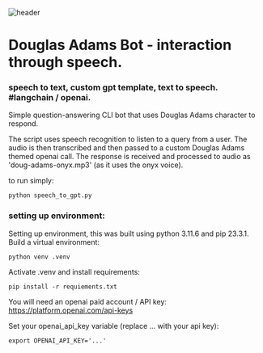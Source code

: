 ![header](https://github.com/Hobstarr/s2t-gpt-t2s-douglas-adams/assets/56070935/6b0d2fa5-115b-49bc-8966-1cf327a2818d)

# Douglas Adams Bot - interaction through speech.

### speech to text, custom gpt template, text to speech. #langchain / openai.

Simple question-answering CLI bot that uses Douglas Adams character to respond. 

The script uses speech recognition to listen to a query from a user.
The audio is then transcribed and then passed to a custom Douglas Adams themed openai call.
The response is received and processed to audio as 'doug-adams-onyx.mp3' (as it uses the onyx voice).

to run simply: 

``` python speech_to_gpt.py ```


### setting up environment: 
Setting up environment, this was built using python 3.11.6 and pip 23.3.1. 
Build a virtual environment:

``` python venv .venv ```

Activate .venv and install requirements:

``` pip install -r requiements.txt ```

You will need an openai paid account / API key:
https://platform.openai.com/api-keys

Set your openai_api_key variable (replace ... with your api key):

``` export OPENAI_API_KEY='...' ```

